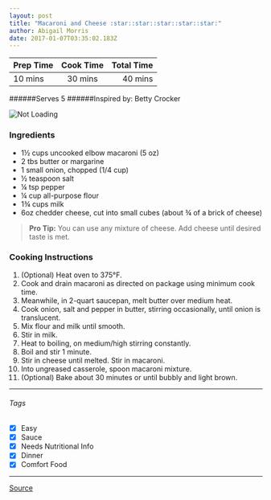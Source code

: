 ```yaml
---
layout: post
title: "Macaroni and Cheese :star::star::star::star::star:"
author: Abigail Morris
date: 2017-01-07T03:35:02.183Z
---
```


| Prep Time  | Cook Time    | Total Time  |
| ---------- |:------------:| -----------:|
| 10 mins    | 30 mins      | 40 mins     |


######Serves 5
######Inspired by: Betty Crocker

![Not Loading](http://i.imgur.com/BNHFLeA.png)

### Ingredients

* 1½ cups uncooked elbow macaroni (5 oz)
* 2 tbs butter or margarine
* 1 small onion, chopped (1/4 cup) 
* ½ teaspoon salt
* ¼ tsp pepper
* ¼ cup all-purpose flour
* 1¾ cups milk
* 6oz chedder cheese, cut into small cubes (about ¾ of a brick of cheese)

> **Pro Tip:** You can use any mixture of cheese. Add cheese until desired taste is met.

### Cooking Instructions

1. (Optional) Heat oven to 375°F.
2. Cook and drain macaroni as directed on package using minimum cook time.
3. Meanwhile, in 2-quart saucepan, melt butter over medium heat. 
4. Cook onion, salt and pepper in butter, stirring occasionally, until onion is translucent.
5. Mix flour and milk until smooth. 
6. Stir in milk.
7. Heat to boiling, on medium/high stirring constantly.
8. Boil and stir 1 minute.
9. Stir in cheese until melted. Stir in macaroni.
10. Into ungreased casserole, spoon macaroni mixture.
11. (Optional) Bake about 30 minutes or until bubbly and light brown.


---

###### Tags
- [x] Easy
- [x] Sauce
- [x] Needs Nutritional Info
- [x] Dinner
- [x] Comfort Food

---

[Source](http://www.bettycrocker.com/recipes/moms-macaroni-and-cheese/3e25ca3c-c6f5-4a67-88a0-690ac294918b)


